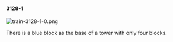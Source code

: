 #### 3128-1
![train-3128-1-0.png](https://github.com/lil-lab/nlvr/raw/master/nlvr/train/images/74/train-3128-1-0.png "train-3128-1-0.png")

There is a blue block as the base of a tower with only four blocks.